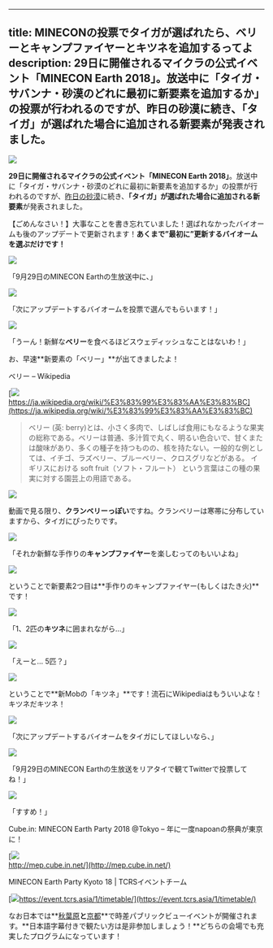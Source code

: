 
---
title: MINECONの投票でタイガが選ばれたら、ベリーとキャンプファイヤーとキツネを追加するってよ
description: 29日に開催されるマイクラの公式イベント「MINECON Earth 2018」。放送中に「タイガ・サバンナ・砂漠のどれに最初に新要素を追加するか」の投票が行われるのですが、昨日の砂漠に続き、「タイガ」が選ばれた場合に追加される新要素が発表されました。
---

![](https://cdn-ak.f.st-hatena.com/images/fotolife/s/sasigume/20210208/20210208102926.png)

**29日に開催されるマイクラの公式イベント「MINECON Earth 2018」**。放送中に「タイガ・サバンナ・砂漠のどれに最初に新要素を追加するか」の投票が行われるのですが、[昨日の砂漠](https://www.napoan.com/desert-minecon-earth-2018/)に続き、**「タイガ」が選ばれた場合に追加される新要素**が発表されました。

【ごめんなさい！】大事なことを書き忘れていました！選ばれなかったバイオームも後のアップデートで更新されます！**あくまで”最初に”更新するバイオームを選ぶだけです！**

![](https://cdn-ak.f.st-hatena.com/images/fotolife/s/sasigume/20210208/20210208115414.png)

「9月29日のMINECON Earthの生放送中に、」

![](https://cdn-ak.f.st-hatena.com/images/fotolife/s/sasigume/20210208/20210208115418.png)

「次にアップデートするバイオームを投票で選んでもらいます！」

![](https://cdn-ak.f.st-hatena.com/images/fotolife/s/sasigume/20210208/20210208115423.png)

「うーん！新鮮な**ベリー**を食べるほどスウェディッシュなことはないわ！」

お、早速**新要素の「ベリー」**が出てきましたよ！

ベリー – Wikipedia

[![](https://cdn-ak.f.st-hatena.com/images/fotolife/s/sasigume/20210208/20210208115446.png)  
https://ja.wikipedia.org/wiki/%E3%83%99%E3%83%AA%E3%83%BC](https://ja.wikipedia.org/wiki/%E3%83%99%E3%83%AA%E3%83%BC)

> ベリー (英: berry)とは、小さく多肉で、しばしば食用にもなるような果実の総称である。ベリーは普通、多汁質で丸く、明るい色合いで、甘くまたは酸味があり、多くの種子を持つものの、核を持たない。一般的な例としては、イチゴ、ラズベリー、ブルーベリー、クロスグリなどがある。 イギリスにおける soft fruit（ソフト・フルート） という言葉はこの種の果実に対する園芸上の用語である。

![](https://cdn-ak.f.st-hatena.com/images/fotolife/s/sasigume/20210208/20210208121650.png)

動画で見る限り、**クランベリーっぽい**ですね。クランベリーは寒帯に分布していますから、タイガにぴったりです。

![](https://cdn-ak.f.st-hatena.com/images/fotolife/s/sasigume/20210208/20210208115443.png)

「それか新鮮な手作りの**キャンプファイヤー**を楽しむってのもいいよね」

![](https://cdn-ak.f.st-hatena.com/images/fotolife/s/sasigume/20210208/20210208101633.png)

ということで新要素2つ目は**手作りのキャンプファイヤー(もしくはたき火)**です！

![](https://cdn-ak.f.st-hatena.com/images/fotolife/s/sasigume/20210208/20210208115451.png)

「1、2匹の**キツネ**に囲まれながら…」

![](https://cdn-ak.f.st-hatena.com/images/fotolife/s/sasigume/20210208/20210208115427.png)

「えーと… 5匹？」

![](https://cdn-ak.f.st-hatena.com/images/fotolife/s/sasigume/20210208/20210208101731.png)

ということで**新Mobの「キツネ」**です！流石にWikipediaはもういいよな！キツネだキツネ！

![](https://cdn-ak.f.st-hatena.com/images/fotolife/s/sasigume/20210208/20210208115430.png)

「次にアップデートするバイオームをタイガにしてほしいなら、」

![](https://cdn-ak.f.st-hatena.com/images/fotolife/s/sasigume/20210208/20210208115435.png)

「9月29日のMINECON Earthの生放送をリアタイで観てTwitterで投票してね！」

![](https://cdn-ak.f.st-hatena.com/images/fotolife/s/sasigume/20210208/20210208115438.png)

「すすめ！」

Cube.in: MINECON Earth Party 2018 @Tokyo – 年に一度napoanの祭典が東京に！

[![](https://cdn-ak.f.st-hatena.com/images/fotolife/s/sasigume/20210208/20210208115319.png)  
http://mep.cube.in.net/](http://mep.cube.in.net/)

MINECON Earth Party Kyoto 18 | TCRSイベントチーム

[![](https://cdn-ak.f.st-hatena.com/images/fotolife/s/sasigume/20210208/20210208115410.png)https://event.tcrs.asia/1/timetable/](https://event.tcrs.asia/1/timetable/)

なお日本では**[秋葉原](https://www.napoan.com/cubein-mep2018/)**と**[京都](https://event.tcrs.asia/)**で時差パブリックビューイベントが開催されます。**日本語字幕付きで観たい方は是非参加しましょう！**どちらの会場でも充実したプログラムになっています！

